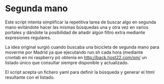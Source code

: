 # Segunda mano

Este script intenta simplificar la repetitiva tarea de buscar algo en segunda mano evitándote hacer las mismas búsquedas una y otra vez en varios portales y dándote la posibilidad de añadir algún filtro extra mediante expresiones regulares.

La idea original surgió cuando buscaba una bicicleta de segunda mano para moverme por Madrid ya que ejecutando run.sh cada hora (mediante crontab en mi raspberry pi) obtenía en http://back.host22.com/sm/ un listado único que consultar siempre disponible y actualizado.

El script acepta un fichero yaml para definir la búsqueda y generar el html resultante con el listado.
